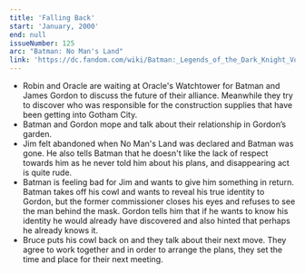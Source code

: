 ```yaml
---
title: 'Falling Back'
start: 'January, 2000'
end: null
issueNumber: 125
arc: "Batman: No Man's Land"
link: 'https://dc.fandom.com/wiki/Batman:_Legends_of_the_Dark_Knight_Vol_1_125'
---
```


- Robin and Oracle are waiting at Oracle's Watchtower for Batman and James Gordon to discuss the future of their alliance. Meanwhile they try to discover who was responsible for the construction supplies that have been getting into Gotham City.
- Batman and Gordon mope and talk about their relationship in Gordon’s garden.
- Jim felt abandoned when No Man's Land was declared and Batman was gone. He also tells Batman that he doesn't like the lack of respect towards him as he never told him about his plans, and disappearing act is quite rude.
- Batman is feeling bad for Jim and wants to give him something in return. Batman takes off his cowl and wants to reveal his true identity to Gordon, but the former commissioner closes his eyes and refuses to see the man behind the mask. Gordon tells him that if he wants to know his identity he would already have discovered and also hinted that perhaps he already knows it.
- Bruce puts his cowl back on and they talk about their next move. They agree to work together and in order to arrange the plans, they set the time and place for their next meeting.
